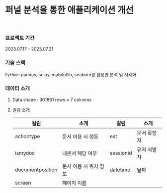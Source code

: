 # 퍼널 분석을 통한 애플리케이션 개선

<br>

### 프로젝트 기간
2023.07.17 - 2023.07.21

### 기술 스택
```Python```: pandas, scipy, matplotlib, seaborn를 활용한 분석 및 시각화

### 데이터 소개
1. Data shape : 301861 rows × 7 columns
2. 컬럼 소개
    
    
    | 컬럼  | 소개 | 컬럼  | 소개 |
    | --- | --- | --- | --- |
    | actiontype | 문서 이용 시 행동 | ext | 문서 확장자 |
    | ismydoc | 내문서 해당 여부 | sessionid | 유저 식별자 |
    | documentposition | 문서 이용 시 위치 정보 | datetime | 날짜 |
    | screen | 페이지 이름 |  |  |

